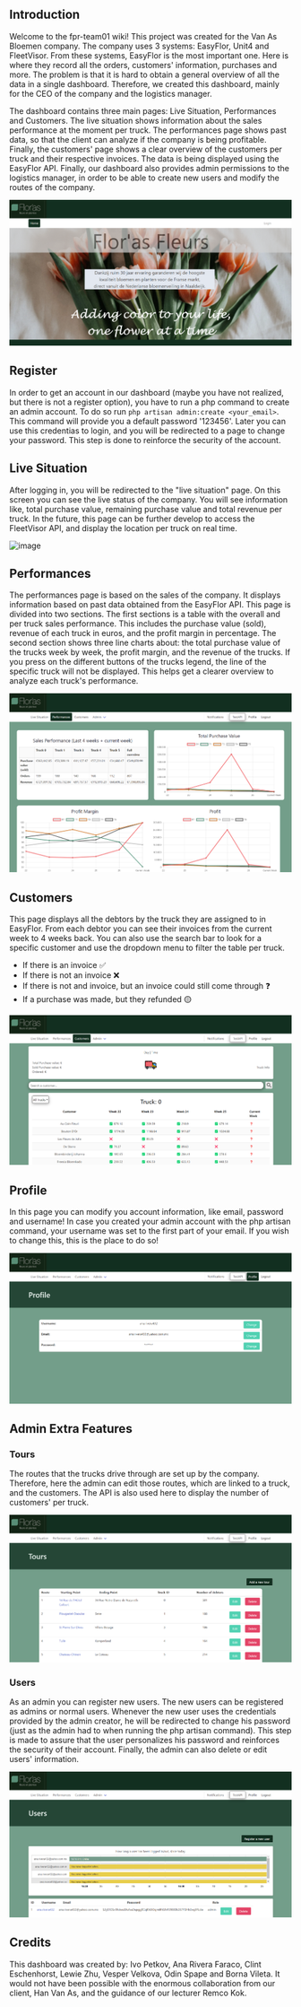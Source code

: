 ## Introduction
Welcome to the fpr-team01 wiki! This project was created for the Van As Bloemen company. The company uses 3 systems: EasyFlor, Unit4 and FleetVisor. From these systems, EasyFlor is the most important one. Here is where they record all the orders, customers' information, purchases and more. The problem is that it is hard to obtain a general overview of all the data in a single dashboard. Therefore, we created this dashboard, mainly for the CEO of the company and the logistics manager.

The dashboard contains three main pages: Live Situation, Performances and Customers. The live situation shows information about the sales performance at the moment per truck. The performances page shows past data, so that the client can analyze if the company is being profitable. Finally, the customers' page shows a clear overview of the customers per truck and their respective invoices. The data is being displayed using the EasyFlor API. Finally, our dashboard also provides admin permissions to the logistics manager, in order to be able to create new users and modify the routes of the company.

![img.png](img.png)

## Register
In order to get an account in our dashboard (maybe you have not realized, but there is not a register option), you have to run a php command to create an admin account. To do so run `php artisan admin:create <your_email>`. This command will provide you a default password '123456'. Later you can use this credentias to login, and you will be redirected to a page to change your password. This step is done to reinforce the security of the account.

## Live Situation
After logging in, you will be redirected to the "live situation" page. On this screen you can see the live status of the company. You will see information like, total purchase value, remaining purchase value and total revenue per truck. In the future, this page can be further develop to access the FleetVisor API, and display the location per truck on real time.

![image](https://github.com/anafaraco01/floras-dashboard/assets/112822443/532424c3-9462-4392-a067-15add13e5034)

## Performances
The performances page is based on the sales of the company. It displays information based on past data obtained from the EasyFlor API. This page is divided into two sections. The first sections is a table with the overall and per truck sales performance. This includes the purchase value (sold), revenue of each truck in euros, and the profit margin in percentage. The second section shows three line charts about: the total purchase value of the trucks week by week, the profit margin, and the revenue of the trucks. If you press on the different buttons of the trucks legend, the line of the specific truck will not be displayed. This helps get a clearer overview to analyze each truck's performance.

![img_5.png](img_5.png)

## Customers
This page displays all the debtors by the truck they are assigned to in EasyFlor. From each debtor you can see their invoices from the current week to 4 weeks back. You can also use the search bar to look for a specific customer and use the dropdown menu to filter the table per truck.
* If there is an invoice ✅
* If there is not an invoice ❌
* If there is not and invoice, but an invoice could still come through ❓
* If a purchase was made, but they refunded 🟡

![img_1.png](img_1.png)

## Profile
In this page you can modify you account information, like email, password and username! In case you created your admin account with the php artisan command, your username was set to the first part of your email. If you wish to change this, this is the place to do so!

![img_2.png](img_2.png)

## Admin Extra Features

### Tours
The routes that the trucks drive through are set up by the company. Therefore, here the admin can edit those routes, which are linked to a truck, and the customers. The API is also used here to display the number of customers' per truck.

![img_3.png](img_3.png)

### Users
As an admin you can register new users. The new users can be registered as admins or normal users. Whenever the new user uses the credentials provided by the admin creator, he will be redirected to change his password (just as the admin had to when running the php artisan command). This step is made to assure that the user personalizes his password and reinforces the security of their account. Finally, the admin can also delete or edit users' information.

![img_4.png](img_4.png)

## Credits
This dashboard was created by: Ivo Petkov, Ana Rivera Faraco, Clint Eschenhorst, Lewie Zhu, Vesper Velkova, Odin Spape and Borna Vileta.
It would not have been possible with the enormous collaboration from our client, Han Van As, and the guidance of our lecturer Remco Kok.

